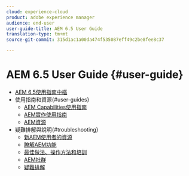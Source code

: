 ```yaml
---
cloud: experience-cloud
product: adobe experience manager
audience: end-user
user-guide-title: AEM 6.5 User Guide
translation-type: tm+mt
source-git-commit: 315d1ac1a00da474f535087eff49c2be8fee8c37

---
```



# AEM 6.5 User Guide {#user-guide}

+ [AEM 6.5使用指南中樞](home.md)
+ 使用指南和資源{#user-guides}
   + [AEM Capabilities使用指南](capabilities.md)
   + [AEM實作使用指南](implementation.md)
   + [AEM資源](resources.md)
+ 疑難排解與說明{#troubleshooting}
   + [新AEM使用者的資源](new.md)
   + [瞭解AEM功能](learn.md)
   + [最佳做法、操作方法和培訓](best-practice.md)
   + [AEM社群](community.md)
   + [疑難排解](troubleshooting.md)
